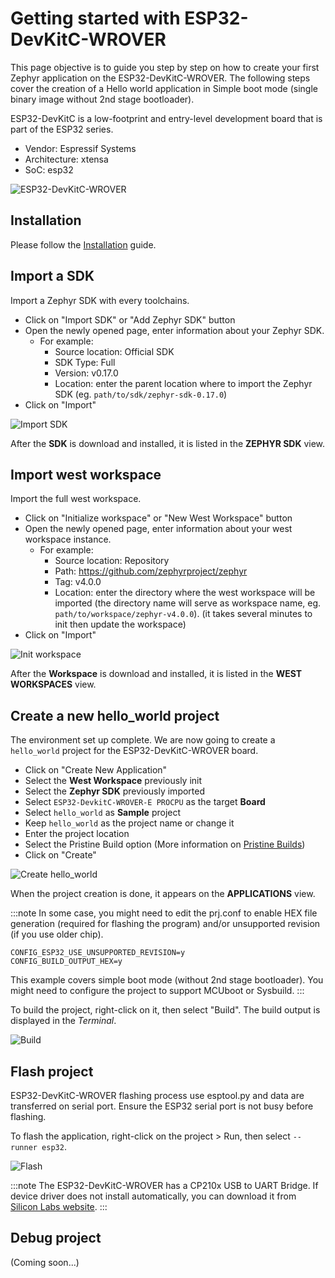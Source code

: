 # Getting started with ESP32-DevKitC-WROVER

This page objective is to guide you step by step on how to create your first Zephyr application on the ESP32-DevKitC-WROVER.
The following steps cover the creation of a Hello world application in Simple boot mode (single binary image without 2nd stage bootloader).

ESP32-DevKitC is a low-footprint and entry-level development board that is part of the ESP32 series. 

- Vendor: Espressif Systems
- Architecture: xtensa
- SoC: esp32
    
![ESP32-DevKitC-WROVER](/img/tutorials/esp32-devkitc-wrover/esp32_devkitc_wrover.jpg)
  
## Installation

Please follow the [Installation](/docs/documentation/installation) guide.

## Import a SDK

Import a Zephyr SDK with every toolchains. 

* Click on "Import SDK" or "Add Zephyr SDK" button
* Open the newly opened page, enter information about your Zephyr SDK.
  - For example:
    - Source location: Official SDK
    - SDK Type: Full
    - Version: v0.17.0
    - Location: enter the parent location where to import the Zephyr SDK (eg. `path/to/sdk/zephyr-sdk-0.17.0`)
* Click on "Import"

![Import SDK](/img/tutorials/esp32-devkitc-wrover/zw_import_sdk.png)

After the **SDK** is download and installed, it is listed in the **ZEPHYR SDK** view.

## Import west workspace

Import the full west workspace.

* Click on "Initialize workspace" or "New West Workspace" button
* Open the newly opened page, enter information about your west workspace instance.
  - For example:
    - Source location: Repository
    - Path: https://github.com/zephyrproject/zephyr
    - Tag: v4.0.0
    - Location: enter the directory where the west workspace will be imported 
(the directory name will serve as workspace name, eg. `path/to/workspace/zephyr-v4.0.0`).
(it takes several minutes to init then update the workspace)
* Click on "Import"
  
![Init workspace](/img/tutorials/esp32-devkitc-wrover/zw_import_westworkspace.png)
  
After the **Workspace** is download and installed, it is listed in the **WEST WORKSPACES** view.

## Create a new hello_world project
The environment set up complete. We are now going to create a `hello_world` project for the ESP32-DevKitC-WROVER board.

* Click on "Create New Application"
* Select the **West Workspace** previously init
* Select the **Zephyr SDK** previously imported
* Select `ESP32-DevkitC-WROVER-E PROCPU` as the target **Board**
* Select `hello_world` as **Sample** project
* Keep `hello_world` as the project name or change it
* Enter the project location
* Select the Pristine Build option (More information on [Pristine Builds](https://docs.zephyrproject.org/latest/develop/west/build-flash-debug.html#pristine-builds))
* Click on "Create"

![Create hello_world](/img/tutorials/esp32-devkitc-wrover/zw_create_app.png)

When the project creation is done, it appears on the **APPLICATIONS** view.

:::note
In some case, you might need to edit the prj.conf to enable HEX file generation (required for flashing the program) and/or unsupported revision (if you use older chip).
```
CONFIG_ESP32_USE_UNSUPPORTED_REVISION=y
CONFIG_BUILD_OUTPUT_HEX=y
```

This example covers simple boot mode (without 2nd stage bootloader). You might need to configure the project to support MCUboot or Sysbuild.
:::

To build the project, right-click on it, then select "Build". The build output is displayed in the *Terminal*.

![Build](/img/tutorials/esp32-devkitc-wrover/zw_build_app.gif)

## Flash project

ESP32-DevKitC-WROVER flashing process use esptool.py and data are transferred on serial port. Ensure the ESP32 serial port is not busy before flashing.

To flash the application, right-click on the project > Run, then select `--runner esp32`.

![Flash](/img/tutorials/esp32-devkitc-wrover/zw_flash_app.gif)

:::note
The ESP32-DevKitC-WROVER has a CP210x USB to UART Bridge. If device driver does not install automatically, you can download it from [Silicon Labs website](https://www.silabs.com/developer-tools/usb-to-uart-bridge-vcp-drivers?tab=downloads).
:::

## Debug project

(Coming soon...)